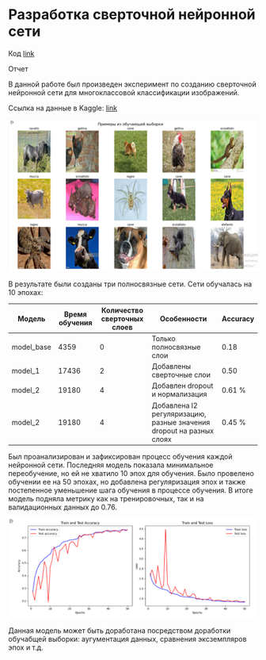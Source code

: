 # Разработка сверточной нейронной сети

Код [link](https://github.com/AnnaPakir/animals/blob/main/animals.ipynb)

Отчет 

В данной работе был произведен эксперимент по созданию сверточной нейронной сети для многоклассовой классификации изображений.

Ссылка на данные в Kaggle: [link](https://www.kaggle.com/datasets/alessiocorrado99/animals10/data)

![plot](https://github.com/AnnaPakir/animals/blob/main/animals_png.png)

В результате были созданы три полносвязные сети. Сети обучалась на 10 эпохах:

| Модель  | Время обучения | Количество сверточных слоев | Особенности | Accuracy |
| --- | --- | --- | --- | --- | 
| model_base | 4359 | 0| Только полносвязные слои | 0.18 |
| model_1 | 17436 | 2| Добавлены сверточные слои | 0.50 |
| model_2 | 19180 | 4| Добавлен dropout  и нормализация | 0.61 % |
| model_2 | 19180 | 4| Добавлена  l2 регуляризацию, разные значения dropout на разных слоях | 0.45 % |

Был проанализирован и зафиксирован процесс обучения каждой нейронной сети. Последняя модель показала минимальное переобучение, но ей не хватило 10 эпох для обучения. Было провелено обучении ее на 50 эпохах, но добавлена регуляризация эпох и также постепенное уменьшение шага обучения в процессе обучения. В итоге модель подняла метрику как на тренировочных, так и на валидационных данных до 0.76.

![plot](https://github.com/AnnaPakir/animals/blob/main/model_cnn.png)

Данная модель может быть доработана посредством доработки обучабщей выборки: аугументация данных, сравнения эксземпляров эпох и т.д. 
